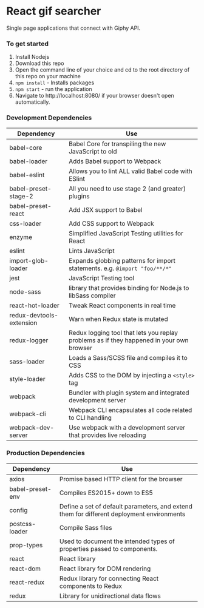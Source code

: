 # React gif searcher
Single page applications that connect with Giphy API.

### To get started
1. Install Nodejs
2. Download this repo
3. Open the command line of your choice and cd to the root directory of this repo on your machine
4. `npm install` - Installs packages
5. `npm start` - run the application
6. Navigate to http://localhost:8080/ if your browser doesn't open automatically.

### Development Dependencies
| **Dependency** | **Use** |
|----------|-------|
|babel-core|Babel Core for transpiling the new JavaScript to old |
|babel-loader|Adds Babel support to Webpack |
|babel-eslint|Allows you to lint ALL valid Babel code with ESlint |
|babel-preset-stage-2|All you need to use stage 2 (and greater) plugins|
|babel-preset-react|Add JSX support to Babel |
|css-loader|Add CSS support to Webpack|
|enzyme|Simplified JavaScript Testing utilities for React|
|eslint|Lints JavaScript|
|import-glob-loader|Expands globbing patterns for import statements. e.g. `@import "foo/**/*"`|
|jest|JavaScript Testing tool|
|node-sass|library that provides binding for Node.js to libSass compiler|
|react-hot-loader|Tweak React components in real time |
|redux-devtools-extension|Warn when Redux state is mutated|
|redux-logger|Redux logging tool that lets you replay problems as if they happened in your own browser|
|sass-loader|Loads a Sass/SCSS file and compiles it to CSS|
|style-loader|Adds CSS to the DOM by injecting a `<style>` tag|
|webpack|Bundler with plugin system and integrated development server |
|webpack-cli|Webpack CLI encapsulates all code related to CLI handling |
|webpack-dev-server|Use webpack with a development server that provides live reloading|

### Production Dependencies
| **Dependency** | **Use** |
|----------|-------|
|axios|Promise based HTTP client for the browser|
|babel-preset-env|Compiles ES2015+ down to ES5 |
|config|Define a set of default parameters, and extend them for different deployment environments |
|postcss-loader|Compile Sass files|
|prop-types|Used to document the intended types of properties passed to components. |
|react|React library|
|react-dom|React library for DOM rendering |
|react-redux|Redux library for connecting React components to Redux |
|redux|Library for unidirectional data flows |